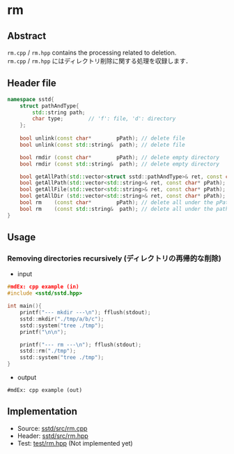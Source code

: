 # rm
## Abstract
```rm.cpp``` / ```rm.hpp``` contains the processing related to deletion.  
```rm.cpp``` / ```rm.hpp``` にはディレクトリ削除に関する処理を収録します．

## Header file
```c++
namespace sstd{
    struct pathAndType{
        std::string path;
        char type;        // 'f': file, 'd': directory
    };
    
    bool unlink(const char*        pPath); // delete file
    bool unlink(const std::string&  path); // delete file

    bool rmdir (const char*        pPath); // delete empty directory
    bool rmdir (const std::string&  path); // delete empty directory

    bool getAllPath(std::vector<struct sstd::pathAndType>& ret, const char* pPath); // get all path in the directory
    bool getAllPath(std::vector<std::string>& ret, const char* pPath); // get all path in the directory
    bool getAllFile(std::vector<std::string>& ret, const char* pPath); // get all file path in the directory
    bool getAllDir (std::vector<std::string>& ret, const char* pPath); // get all directory path in the directory
    bool rm    (const char*        pPath); // delete all under the pPath
    bool rm    (const std::string&  path); // delete all under the path
}
```

## Usage
### Removing directories recursively (ディレクトリの再帰的な削除)
- input
```cpp
#mdEx: cpp example (in)
#include <sstd/sstd.hpp>

int main(){
    printf("--- mkdir ---\n"); fflush(stdout);
    sstd::mkdir("./tmp/a/b/c");
    sstd::system("tree ./tmp");
    printf("\n\n");

    printf("--- rm ---\n"); fflush(stdout);
    sstd::rm("./tmp");
    sstd::system("tree ./tmp");
}
```
- output  
```
#mdEx: cpp example (out)
```

## Implementation
- Source: [sstd/src/rm.cpp](https://github.com/admiswalker/SubStandardLibrary-SSTD-/blob/master/sstd/src/rm.cpp)
- Header: [sstd/src/rm.hpp](https://github.com/admiswalker/SubStandardLibrary-SSTD-/blob/master/sstd/src/rm.hpp)
- Test: [test/rm.hpp](https://github.com/admiswalker/SubStandardLibrary-SSTD-/blob/master/test/rm.hpp)
  (Not implemented yet)

